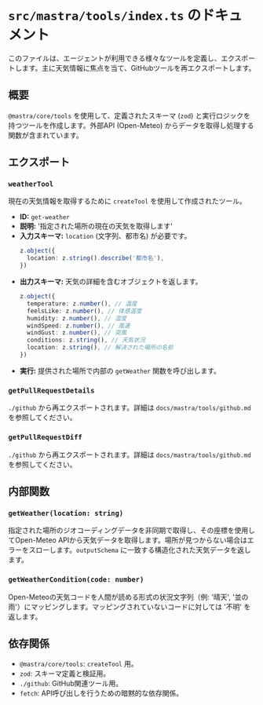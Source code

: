 # `src/mastra/tools/index.ts` のドキュメント

このファイルは、エージェントが利用できる様々なツールを定義し、エクスポートします。主に天気情報に焦点を当て、GitHubツールを再エクスポートします。

## 概要

`@mastra/core/tools` を使用して、定義されたスキーマ (`zod`) と実行ロジックを持つツールを作成します。外部API (Open-Meteo) からデータを取得し処理する関数が含まれています。

## エクスポート

### `weatherTool`

現在の天気情報を取得するために `createTool` を使用して作成されたツール。

- **ID:** `get-weather`
- **説明:** '指定された場所の現在の天気を取得します'
- **入力スキーマ:** `location` (文字列、都市名) が必要です。
  ```typescript
  z.object({
    location: z.string().describe('都市名'),
  })
  ```
- **出力スキーマ:** 天気の詳細を含むオブジェクトを返します。
  ```typescript
  z.object({
    temperature: z.number(), // 温度
    feelsLike: z.number(), // 体感温度
    humidity: z.number(), // 湿度
    windSpeed: z.number(), // 風速
    windGust: z.number(), // 突風
    conditions: z.string(), // 天気状況
    location: z.string(), // 解決された場所の名前
  })
  ```
- **実行:** 提供された場所で内部の `getWeather` 関数を呼び出します。

### `getPullRequestDetails`

`./github` から再エクスポートされます。詳細は `docs/mastra/tools/github.md` を参照してください。

### `getPullRequestDiff`

`./github` から再エクスポートされます。詳細は `docs/mastra/tools/github.md` を参照してください。

## 内部関数

### `getWeather(location: string)`

指定された場所のジオコーディングデータを非同期で取得し、その座標を使用してOpen-Meteo APIから天気データを取得します。場所が見つからない場合はエラーをスローします。`outputSchema` に一致する構造化された天気データを返します。

### `getWeatherCondition(code: number)`

Open-Meteoの天気コードを人間が読める形式の状況文字列（例: '晴天', '並の雨'）にマッピングします。マッピングされていないコードに対しては '不明' を返します。

## 依存関係

- `@mastra/core/tools`: `createTool` 用。
- `zod`: スキーマ定義と検証用。
- `./github`: GitHub関連ツール用。
- `fetch`: API呼び出しを行うための暗黙的な依存関係。
